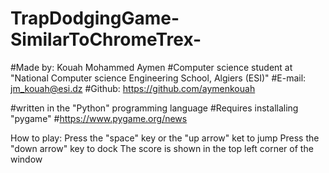 # TrapDodgingGame-SimilarToChromeTrex-
#Made by: Kouah Mohammed Aymen
#Computer science student at "National Computer science Engineering School, Algiers (ESI)"
#E-mail: jm_kouah@esi.dz
#Github: https://github.com/aymenkouah

#written in the "Python" programming language
#Requires installaling "pygame"
#https://www.pygame.org/news


How to play:
  Press the "space" key or the "up  arrow" ket to jump
  Press the "down arrow" key to dock
  The score is shown in the top left corner of the window
